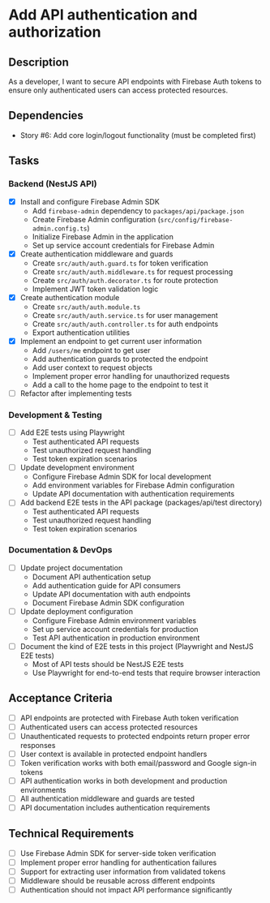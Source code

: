 # Add API authentication and authorization

## Description
As a developer, I want to secure API endpoints with Firebase Auth tokens to ensure only authenticated users can access protected resources.

## Dependencies
- Story #6: Add core login/logout functionality (must be completed first)

## Tasks

### Backend (NestJS API)
- [x] Install and configure Firebase Admin SDK
  - Add `firebase-admin` dependency to `packages/api/package.json`
  - Create Firebase Admin configuration (`src/config/firebase-admin.config.ts`)
  - Initialize Firebase Admin in the application
  - Set up service account credentials for Firebase Admin
- [x] Create authentication middleware and guards
  - Create `src/auth/auth.guard.ts` for token verification
  - Create `src/auth/auth.middleware.ts` for request processing
  - Create `src/auth/auth.decorator.ts` for route protection
  - Implement JWT token validation logic
- [x] Create authentication module
  - Create `src/auth/auth.module.ts`
  - Create `src/auth/auth.service.ts` for user management
  - Create `src/auth/auth.controller.ts` for auth endpoints
  - Export authentication utilities
- [x] Implement an endpoint to get current user information
  - Add `/users/me` endpoint to get user
  - Add authentication guards to protected the endpoint
  - Add user context to request objects
  - Implement proper error handling for unauthorized requests
  - Add a call to the home page to the endpoint to test it
- [ ] Refactor after implementing tests

### Development & Testing
- [ ] Add E2E tests using Playwright
  - Test authenticated API requests
  - Test unauthorized request handling
  - Test token expiration scenarios
- [ ] Update development environment
  - Configure Firebase Admin SDK for local development
  - Add environment variables for Firebase Admin configuration
  - Update API documentation with authentication requirements
- [ ] Add backend E2E tests in the API package (packages/api/test directory)
  - Test authenticated API requests
  - Test unauthorized request handling
  - Test token expiration scenarios

### Documentation & DevOps
- [ ] Update project documentation
  - Document API authentication setup
  - Add authentication guide for API consumers
  - Update API documentation with auth endpoints
  - Document Firebase Admin SDK configuration
- [ ] Update deployment configuration
  - Configure Firebase Admin environment variables
  - Set up service account credentials for production
  - Test API authentication in production environment
- [ ] Document the kind of E2E tests in this project (Playwright and NestJS E2E tests)
  - Most of API tests should be NestJS E2E tests
  - Use Playwright for end-to-end tests that require browser interaction

## Acceptance Criteria
- [ ] API endpoints are protected with Firebase Auth token verification
- [ ] Authenticated users can access protected resources
- [ ] Unauthenticated requests to protected endpoints return proper error responses
- [ ] User context is available in protected endpoint handlers
- [ ] Token verification works with both email/password and Google sign-in tokens
- [ ] API authentication works in both development and production environments
- [ ] All authentication middleware and guards are tested
- [ ] API documentation includes authentication requirements

## Technical Requirements
- [ ] Use Firebase Admin SDK for server-side token verification
- [ ] Implement proper error handling for authentication failures
- [ ] Support for extracting user information from validated tokens
- [ ] Middleware should be reusable across different endpoints
- [ ] Authentication should not impact API performance significantly 
